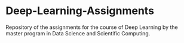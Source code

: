 # Deep-Learning-Assignments
Repository of the assignments for the course of Deep Learning by the master program in Data Science and Scientific Computing. 
